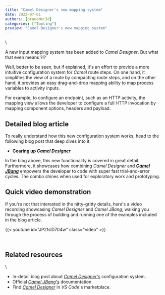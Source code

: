 ```yaml
---
title: "Camel Designer's new mapping system"
date: 2022-07-01
authors: [brunoNetId]
categories: ["Tooling"]
preview: "Camel Designer's new mapping system"
---
```


\

A new input mapping system has been added to *Camel Designer*. But what that even means ?!?

Well, better to be seen, but if explained, it's an effort to provide a more intuitive configuration system for *Camel* route steps. On one hand, it simplifies the view of a route by compacting route steps, and on the other hand, it provides an easy drag-and-drop mapping ability to map process variables to activity inputs.

For example, to configure an endpoint, such as an HTTP activity, the mapping view allows the developer to configure a full HTTP invocation by mapping component options, headers and payload.

## Detailed blog article

To really understand how this new configuration system works, head to the following blog post that deep dives into it:

- [**Gearing up _Camel Designer_**](https://brunonetid.github.io/2022/06/28/camel-designer-configuration.html)

In the blog above, this new functionality is covered in great detail. Furthermore, it showcases how combining *Camel Designer* and [***Camel JBang***](/manual/camel-jbang.html) empowers the developer to code with super fast trial-and-error cycles. The combo shines when used for exploratory work and prototyping.


## Quick video demonstration

If you're not that interested in the nitty-gritty details, here's a video recording showcasing *Camel Designer* and *Camel JBang*, walking you through the process of building and running one of the examples included in the blog article.

{{< youtube id="JP2fslD704w" class="video" >}}

<br>

## Related resources

\

- In-detail blog post about [*Camel Designer*'s](https://brunonetid.github.io/2022/06/28/camel-designer-configuration.html) configuration system.
- Official [*Camel JBang*'s](/manual/camel-jbang.html) documentation.
- Find [*Camel Designer*](https://marketplace.visualstudio.com/items?itemName=brunoNetId.camel-designer) in *VS Code*'s marketplace.
